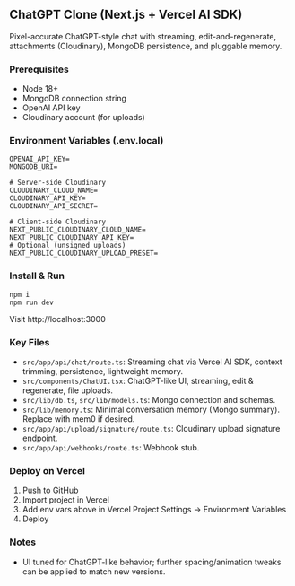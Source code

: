 ## ChatGPT Clone (Next.js + Vercel AI SDK)

Pixel-accurate ChatGPT-style chat with streaming, edit-and-regenerate, attachments (Cloudinary), MongoDB persistence, and pluggable memory.

### Prerequisites
- Node 18+
- MongoDB connection string
- OpenAI API key
- Cloudinary account (for uploads)

### Environment Variables (.env.local)
```
OPENAI_API_KEY=
MONGODB_URI=

# Server-side Cloudinary
CLOUDINARY_CLOUD_NAME=
CLOUDINARY_API_KEY=
CLOUDINARY_API_SECRET=

# Client-side Cloudinary
NEXT_PUBLIC_CLOUDINARY_CLOUD_NAME=
NEXT_PUBLIC_CLOUDINARY_API_KEY=
# Optional (unsigned uploads)
NEXT_PUBLIC_CLOUDINARY_UPLOAD_PRESET=
```

### Install & Run
```
npm i
npm run dev
```

Visit http://localhost:3000

### Key Files
- `src/app/api/chat/route.ts`: Streaming chat via Vercel AI SDK, context trimming, persistence, lightweight memory.
- `src/components/ChatUI.tsx`: ChatGPT-like UI, streaming, edit & regenerate, file uploads.
- `src/lib/db.ts`, `src/lib/models.ts`: Mongo connection and schemas.
- `src/lib/memory.ts`: Minimal conversation memory (Mongo summary). Replace with mem0 if desired.
- `src/app/api/upload/signature/route.ts`: Cloudinary upload signature endpoint.
- `src/app/api/webhooks/route.ts`: Webhook stub.

### Deploy on Vercel
1) Push to GitHub
2) Import project in Vercel
3) Add env vars above in Vercel Project Settings → Environment Variables
4) Deploy

### Notes
- UI tuned for ChatGPT-like behavior; further spacing/animation tweaks can be applied to match new versions.
